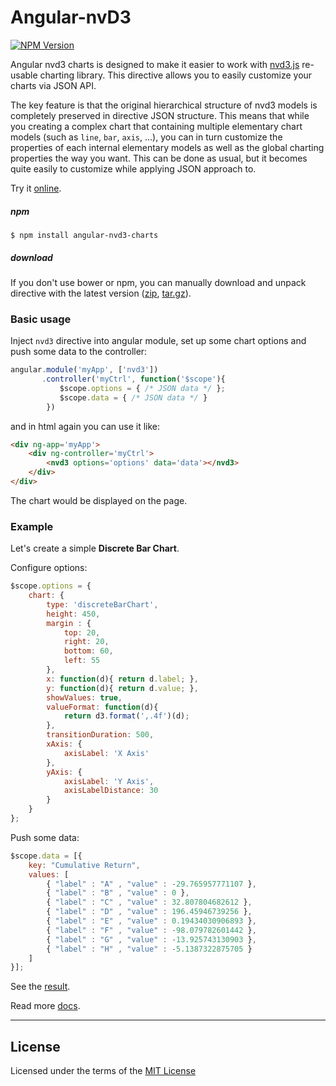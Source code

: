 # Angular-nvD3

[![NPM Version](http://img.shields.io/npm/v/angular-nvd3.svg?style=flat)](https://www.npmjs.org/package/angular-nvd3)

Angular nvd3 charts is designed to make it easier to work with [nvd3.js](https://github.com/novus/nvd3) re-usable charting library. This directive allows you to easily customize your charts via JSON API.

The key feature is that the original hierarchical structure of nvd3 models is completely preserved in directive JSON structure. This means that while you creating a complex chart that containing multiple elementary chart models (such as `line`, `bar`, `axis`, ...), you can in turn customize the properties of each internal elementary models as well as the global charting properties the way you want. This can be done as usual, but it becomes quite easily to customize while applying JSON approach to.

Try it [online](http://pertrai1.github.io/angular-nvd3-charts/).

##### npm

    $ npm install angular-nvd3-charts

##### download

If you don't use bower or npm, you can manually download and unpack directive with the latest version ([zip](https://github.com/pertrai1/angular-nvd3-charts/archive/v1.0.8.zip), [tar.gz](https://github.com/pertrai1/angular-nvd3-charts/archive/v1.0.8.tar.gz)).

### Basic usage

Inject `nvd3` directive into angular module, set up some chart options and push some data to the controller:
```javascript
angular.module('myApp', ['nvd3'])
       .controller('myCtrl', function('$scope'){
           $scope.options = { /* JSON data */ };
           $scope.data = { /* JSON data */ }
        })
```

and in html again you can use it like:
```html
<div ng-app='myApp'>
    <div ng-controller='myCtrl'>
        <nvd3 options='options' data='data'></nvd3>
    </div>
</div>
```

The chart would be displayed on the page.

### Example

Let's create a simple **Discrete Bar Chart**.

Configure options:
```javascript
$scope.options = {
    chart: {
        type: 'discreteBarChart',
        height: 450,
        margin : {
            top: 20,
            right: 20,
            bottom: 60,
            left: 55
        },
        x: function(d){ return d.label; },
        y: function(d){ return d.value; },
        showValues: true,
        valueFormat: function(d){
            return d3.format(',.4f')(d);
        },
        transitionDuration: 500,
        xAxis: {
            axisLabel: 'X Axis'
        },
        yAxis: {
            axisLabel: 'Y Axis',
            axisLabelDistance: 30
        }
    }
};
```

Push some data:
```javascript
$scope.data = [{
    key: "Cumulative Return",
    values: [
        { "label" : "A" , "value" : -29.765957771107 },
        { "label" : "B" , "value" : 0 },
        { "label" : "C" , "value" : 32.807804682612 },
        { "label" : "D" , "value" : 196.45946739256 },
        { "label" : "E" , "value" : 0.19434030906893 },
        { "label" : "F" , "value" : -98.079782601442 },
        { "label" : "G" , "value" : -13.925743130903 },
        { "label" : "H" , "value" : -5.1387322875705 }
    ]
}];
```

See the [result](https://pertrai1.github.io/angular-nvd3-charts/#/discreteBarChart).

Read more [docs](https://pertrai1.github.io/angular-nvd3-charts/#/quickstart).

---

## License
Licensed under the terms of the [MIT License](https://github.com/pertrai1/angular-nvd3-charts/blob/master/LICENSE)
